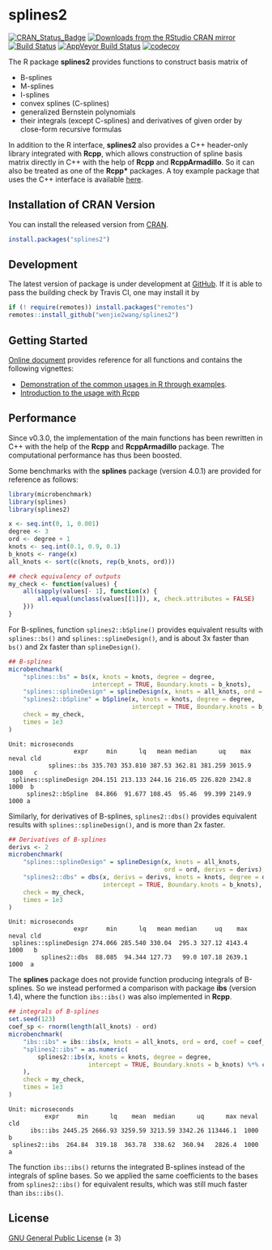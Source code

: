 splines2
================

[![CRAN\_Status\_Badge](https://www.r-pkg.org/badges/version/splines2)](https://CRAN.R-project.org/package=splines2)
[![Downloads from the RStudio CRAN
mirror](https://cranlogs.r-pkg.org/badges/splines2)](https://CRAN.R-project.org/package=splines2)
[![Build
Status](https://travis-ci.org/wenjie2wang/splines2.svg?branch=master)](https://travis-ci.org/wenjie2wang/splines2)
[![AppVeyor Build
Status](https://ci.appveyor.com/api/projects/status/bvoso7nxchg1incb/branch/master?svg=true)](https://ci.appveyor.com/project/wenjie2wang/splines2)
[![codecov](https://codecov.io/gh/wenjie2wang/splines2/branch/master/graph/badge.svg)](https://codecov.io/gh/wenjie2wang/splines2)

The R package **splines2** provides functions to construct basis matrix
of

  - B-splines
  - M-splines
  - I-splines
  - convex splines (C-splines)
  - generalized Bernstein polynomials
  - their integrals (except C-splines) and derivatives of given order by
    close-form recursive formulas

In addition to the R interface, **splines2** also provides a C++
header-only library integrated with **Rcpp**, which allows construction
of spline basis matrix directly in C++ with the help of **Rcpp** and
**RcppArmadillo**. So it can also be treated as one of the **Rcpp\***
packages. A toy example package that uses the C++ interface is available
[here](https://github.com/wenjie2wang/example-pkg-Rcpp-splines2).

## Installation of CRAN Version

You can install the released version from
[CRAN](https://CRAN.R-project.org/package=splines2).

``` r
install.packages("splines2")
```

## Development

The latest version of package is under development at
[GitHub](https://github.com/wenjie2wang/splines2). If it is able to pass
the building check by Travis CI, one may install it by

``` r
if (! require(remotes)) install.packages("remotes")
remotes::install_github("wenjie2wang/splines2")
```

## Getting Started

[Online document](https://wenjie-stat.me/splines2) provides reference
for all functions and contains the following vignettes:

  - [Demonstration of the common usages in R through
    examples](https://wenjie-stat.me/splines2/articles/splines2-intro).
  - [Introduction to the usage with
    Rcpp](https://wenjie-stat.me/splines2/articles/splines2-wi-rcpp)

## Performance

Since v0.3.0, the implementation of the main functions has been
rewritten in C++ with the help of the **Rcpp** and **RcppArmadillo**
package. The computational performance has thus been boosted.

Some benchmarks with the **splines** package (version 4.0.1) are
provided for reference as follows:

``` r
library(microbenchmark)
library(splines)
library(splines2)

x <- seq.int(0, 1, 0.001)
degree <- 3
ord <- degree + 1
knots <- seq.int(0.1, 0.9, 0.1)
b_knots <- range(x)
all_knots <- sort(c(knots, rep(b_knots, ord)))

## check equivalency of outputs
my_check <- function(values) {
    all(sapply(values[- 1], function(x) {
        all.equal(unclass(values[[1]]), x, check.attributes = FALSE)
    }))
}
```

For B-splines, function `splines2::bSpline()` provides equivalent
results with `splines::bs()` and `splines::splineDesign()`, and is about
3x faster than `bs()` and 2x faster than `splineDesign()`.

``` r
## B-splines
microbenchmark(
    "splines::bs" = bs(x, knots = knots, degree = degree,
                       intercept = TRUE, Boundary.knots = b_knots),
    "splines::splineDesign" = splineDesign(x, knots = all_knots, ord = ord),
    "splines2::bSpline" = bSpline(x, knots = knots, degree = degree,
                                  intercept = TRUE, Boundary.knots = b_knots),
    check = my_check,
    times = 1e3
)
```

``` 
Unit: microseconds
                  expr     min      lq   mean median      uq    max neval cld
           splines::bs 335.703 353.810 387.53 362.81 381.259 3015.9  1000   c
 splines::splineDesign 204.151 213.133 244.16 216.05 226.820 2342.8  1000  b 
     splines2::bSpline  84.866  91.677 108.45  95.46  99.399 2149.9  1000 a  
```

Similarly, for derivatives of B-splines, `splines2::dbs()` provides
equivalent results with `splines::splineDesign()`, and is more than 2x
faster.

``` r
## Derivatives of B-splines
derivs <- 2
microbenchmark(
    "splines::splineDesign" = splineDesign(x, knots = all_knots,
                                           ord = ord, derivs = derivs),
    "splines2::dbs" = dbs(x, derivs = derivs, knots = knots, degree = degree,
                          intercept = TRUE, Boundary.knots = b_knots),
    check = my_check,
    times = 1e3
)
```

    Unit: microseconds
                      expr     min      lq   mean median     uq    max neval cld
     splines::splineDesign 274.066 285.540 330.04  295.3 327.12 4143.4  1000   b
             splines2::dbs  88.085  94.344 127.73   99.0 107.18 2639.1  1000  a 

The **splines** package does not provide function producing integrals of
B-splines. So we instead performed a comparison with package **ibs**
(version 1.4), where the function `ibs::ibs()` was also implemented in
**Rcpp**.

``` r
## integrals of B-splines
set.seed(123)
coef_sp <- rnorm(length(all_knots) - ord)
microbenchmark(
    "ibs::ibs" = ibs::ibs(x, knots = all_knots, ord = ord, coef = coef_sp),
    "splines2::ibs" = as.numeric(
        splines2::ibs(x, knots = knots, degree = degree,
                      intercept = TRUE, Boundary.knots = b_knots) %*% coef_sp
    ),
    check = my_check,
    times = 1e3
)
```

    Unit: microseconds
              expr     min      lq    mean  median      uq      max neval cld
          ibs::ibs 2445.25 2666.93 3259.59 3213.59 3342.26 113446.1  1000   b
     splines2::ibs  264.84  319.18  363.78  338.62  360.94   2826.4  1000  a 

The function `ibs::ibs()` returns the integrated B-splines instead of
the integrals of spline bases. So we applied the same coefficients to
the bases from `splines2::ibs()` for equivalent results, which was still
much faster than `ibs::ibs()`.

## License

[GNU General Public License](https://www.gnu.org/licenses/) (≥ 3)
